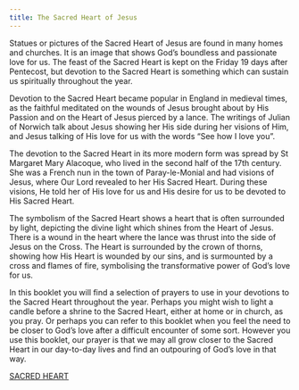 ```yaml
---
title: The Sacred Heart of Jesus
---
```


Statues or pictures of the Sacred Heart of Jesus are found in many homes and churches. It is an image that shows God’s boundless and passionate love for us. The feast of the Sacred Heart is kept on the Friday 19 days after Pentecost, but devotion to the Sacred Heart is something which can sustain us spiritually throughout the year.

Devotion to the Sacred Heart became popular in England in medieval times, as the faithful meditated on the wounds of Jesus brought about by His Passion and on the Heart of Jesus pierced by a lance. The writings of Julian of Norwich talk about Jesus showing her His side during her visions of Him, and Jesus talking of His love for us with the words “See how I love you”.

The devotion to the Sacred Heart in its more modern form was spread by St Margaret Mary Alacoque, who lived in the second half of the 17th century. She was a French nun in the town of Paray-le-Monial and had visions of Jesus, where Our Lord revealed to her His Sacred Heart. During these visions, He told her of His love for us and His desire for us to be devoted to His Sacred Heart.

The symbolism of the Sacred Heart shows a heart that is often surrounded by light, depicting the divine light which shines from the Heart of Jesus. There is a wound in the heart where the lance was thrust into the side of Jesus on the Cross. The Heart is surrounded by the crown of thorns, showing how His Heart is wounded by our sins, and is surmounted by a cross and flames of fire, symbolising the transformative power of God’s love for us.

In this booklet you will find a selection of prayers to use in your devotions to the Sacred Heart throughout the year. Perhaps you might wish to light a candle before a shrine to the Sacred Heart, either at home or in church, as you pray. Or perhaps you can refer to this booklet when you feel the need to be closer to God’s love after a difficult encounter of some sort. However you use this booklet, our prayer is that we may all grow closer to the Sacred Heart in our day-to-day lives and find an outpouring of God’s love in that way.

[SACRED HEART](/media/SACRED_HEART_FINAL.pdf)

